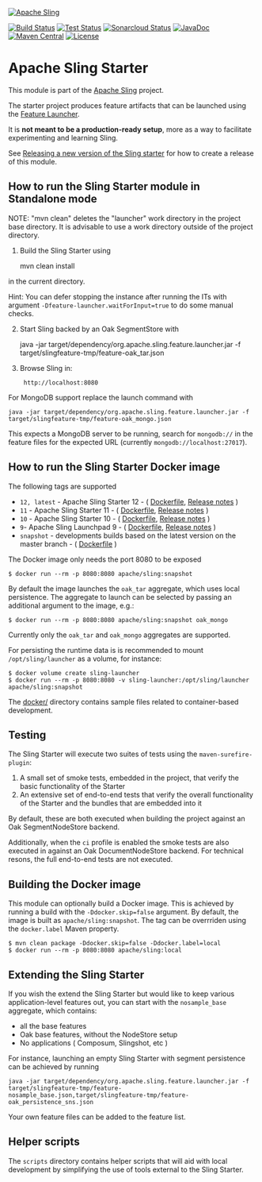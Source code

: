 [![Apache Sling](https://sling.apache.org/res/logos/sling.png)](https://sling.apache.org)

&#32;[![Build Status](https://ci-builds.apache.org/job/Sling/job/modules/job/sling-org-apache-sling-starter/job/master/badge/icon)](https://ci-builds.apache.org/job/Sling/job/modules/job/sling-org-apache-sling-starter/job/master/)&#32;[![Test Status](https://img.shields.io/jenkins/tests.svg?jobUrl=https://ci-builds.apache.org/job/Sling/job/modules/job/sling-org-apache-sling-starter/job/master/)](https://ci-builds.apache.org/job/Sling/job/modules/job/sling-org-apache-sling-starter/job/master/test/?width=800&height=600)&#32;[![Sonarcloud Status](https://sonarcloud.io/api/project_badges/measure?project=apache_sling-org-apache-sling-starter&metric=alert_status)](https://sonarcloud.io/dashboard?id=apache_sling-org-apache-sling-starter)&#32;[![JavaDoc](https://www.javadoc.io/badge/org.apache.sling/org.apache.sling.starter.svg)](https://www.javadoc.io/doc/org.apache.sling/org.apache.sling.starter)&#32;[![Maven Central](https://maven-badges.herokuapp.com/maven-central/org.apache.sling/org.apache.sling.starter/badge.svg)](https://search.maven.org/#search%7Cga%7C1%7Cg%3A%22org.apache.sling%22%20a%3A%22org.apache.sling.starter%22) [![License](https://img.shields.io/badge/License-Apache%202.0-blue.svg)](https://www.apache.org/licenses/LICENSE-2.0)

# Apache Sling Starter

This module is part of the [Apache Sling](https://sling.apache.org) project.

The starter project produces feature artifacts that can be launched using the
[Feature Launcher](https://github.com/apache/sling-org-apache-sling-feature-launcher).

It is **not meant to be a production-ready setup**, more as a way to facilitate experimenting and learning Sling. 

See [Releasing a new version of the Sling starter](https://cwiki.apache.org/confluence/display/SLING/Releasing+a+new+version+of+the+Sling+Starter) for how to create a release of this module.

## How to run the Sling Starter module in Standalone mode


  NOTE: "mvn clean" deletes the "launcher" work directory in the project base
        directory. It is advisable to use a work directory outside of the
        project directory.

1) Build the Sling Starter using 

	mvn clean install
	
in the current directory.

Hint: You can defer stopping the instance after running the ITs with argument `-Dfeature-launcher.waitForInput=true` to do some manual checks.

2) Start Sling backed by an Oak SegmentStore with

    java -jar target/dependency/org.apache.sling.feature.launcher.jar -f target/slingfeature-tmp/feature-oak_tar.json
	
3) Browse Sling in:

        http://localhost:8080

For MongoDB support replace the launch command with

    java -jar target/dependency/org.apache.sling.feature.launcher.jar -f target/slingfeature-tmp/feature-oak_mongo.json

This expects a MongoDB server to be running, search for `mongodb://` in the feature files for the expected URL
(currently `mongodb://localhost:27017`).

## How to run the Sling Starter Docker image

The following tags are supported

* `12, latest` - Apache Sling Starter 12 - ( [Dockerfile](https://github.com/apache/sling-org-apache-sling-starter/blob/org.apache.sling.starter-12/Dockerfile), [Release notes](https://sling.apache.org/news/sling-12-released.html) )
* `11` - Apache Sling Starter 11 - ( [Dockerfile](https://github.com/apache/sling-org-apache-sling-starter-docker/blob/11/Dockerfile), [Release notes](https://sling.apache.org/news/sling-11-released.html) )
* `10` - Apache Sling Starter 10 - ( [Dockerfile](https://github.com/apache/sling-org-apache-sling-starter-docker/blob/10/Dockerfile), [Release notes](https://sling.apache.org/news/sling-10-released.html) )
* `9`- Apache Sling Launchpad 9 - ( [Dockerfile](https://github.com/apache/sling-org-apache-sling-starter-docker/blob/9/Dockerfile), [Release notes](https://sling.apache.org/news/sling-launchpad-9-released.html) )
* `snapshot` - developments builds based on the latest version on the master branch - ( [Dockerfile](https://github.com/apache/sling-org-apache-sling-starter/blob/master/Dockerfile) )

The Docker image only needs the port 8080 to be exposed

```
$ docker run --rm -p 8080:8080 apache/sling:snapshot
```

By default the image launches the `oak_tar` aggregate, which uses local persistence. The aggregate to launch can be selected by passing an additional argument to the image, e.g.:

```
$ docker run --rm -p 8080:8080 apache/sling:snapshot oak_mongo
```

Currently only the `oak_tar` and `oak_mongo` aggregates are supported.

For persisting the runtime data is is recommended to mount `/opt/sling/launcher` as a volume, for instance:

```
$ docker volume create sling-launcher
$ docker run --rm -p 8080:8080 -v sling-launcher:/opt/sling/launcher apache/sling:snapshot
```

The [docker/](docker/) directory contains sample files related to container-based development.

## Testing

The Sling Starter will execute two suites of tests using the `maven-surefire-plugin`:

1. A small set of smoke tests, embedded in the project, that verify the basic functionality of the Starter
1. An extensive set of end-to-end tests that verify the overall functionality of the Starter and the bundles that are embedded into it

By default, these are both executed when building the project against an Oak SegmentNodeStore backend.

Additionally, when the `ci` profile is enabled the smoke tests are also executed in against an Oak DocumentNodeStore backend. For technical resons, the full end-to-end tests are not executed.

## Building the Docker image

This module can optionally build a Docker image. This is achieved by running a build with the `-Ddocker.skip=false` argument. By default, the image is built as `apache/sling:snapshot`. The tag can be overrriden using the `docker.label` Maven property.

```
$ mvn clean package -Ddocker.skip=false -Ddocker.label=local
$ docker run --rm -p 8080:8080 apache/sling:local
```

## Extending the Sling Starter

If you wish the extend the Sling Starter but would like to keep various application-level features out, you can
start with the `nosample_base` aggregate, which contains:

- all the base features
- Oak base features, without the NodeStore setup
- No applications ( Composum, Slingshot, etc )

For instance, launching an empty Sling Starter with segment persistence can be achieved by running

    java -jar target/dependency/org.apache.sling.feature.launcher.jar -f target/slingfeature-tmp/feature-nosample_base.json,target/slingfeature-tmp/feature-oak_persistence_sns.json
    
Your own feature files can be added to the feature list.


## Helper scripts

The `scripts` directory contains helper scripts that will aid with local development by simplifying the use of tools external to the Sling Starter.
